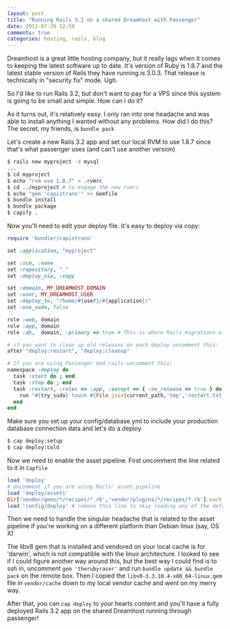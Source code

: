 ```yaml
---
layout: post
title: "Running Rails 3.2 on a shared Dreamhost with Passenger"
date: 2012-07-20 12:59
comments: true
categories: hosting, rails, blog
---
```


Dreamhost is a great little hosting company, but it really lags when it comes to keeping the latest software up to date. It's version of Ruby is 1.8.7 and the latest stable version of Rails they have running is 3.0.3.  That release is technically in "security fix" mode.  Ugh.

So I'd like to run Rails 3.2, but don't want to pay for a VPS since this system is going to be small and simple.  How can I do it?

As it turns out, it's relatively easy.  I only ran into one headache and was able to install anything I wanted without any problems.  How did I do this?  The secret, my friends, is <code>bundle pack</code>

Let's create a new Rails 3.2 app and set our local RVM to use 1.8.7 since that's what passenger uses (and can't use another version)

``` bash Terminal
$ rails new myproject -d mysql
...
$ cd myproject
$ echo "rvm use 1.8.7" > .rvmrc
$ cd ../myproject # to engage the new rvmrc
$ echo "gem 'capistrano'" >> Gemfile
$ bundle install
$ bundle package
$ capify .
```

Now you'll need to edit your deploy file.  It's easy to deploy via copy:

``` ruby Gemfile
require 'bundler/capistrano'

set :application, "myproject"

set :scm, :none
set :repository, "."
set :deploy_via, :copy

set :domain, MY_DREAMHOST_DOMAIN
set :user, MY_DREAMHOST_USER
set :deploy_to, "/home/#{user}/#{application}/"
set :use_sudo, false

role :web, domain
role :app, domain
role :db,  domain, :primary => true # This is where Rails migrations will run

# if you want to clean up old releases on each deploy uncomment this:
after "deploy:restart", "deploy:cleanup"

# If you are using Passenger mod_rails uncomment this:
namespace :deploy do
  task :start do ; end
  task :stop do ; end
  task :restart, :roles => :app, :except => { :no_release => true } do
    run "#{try_sudo} touch #{File.join(current_path,'tmp','restart.txt')}"
  end
end
```

Make sure you set up your config/database.yml to include your production database connection data and let's do a deploy

``` bash Terminal
$ cap deploy:setup
$ cap deploy:cold
```

Now we need to enable the asset pipeline.  First uncomment the line related to it in <code>Capfile</code>

``` ruby Capfile
load 'deploy'
# Uncomment if you are using Rails' asset pipeline
load 'deploy/assets'
Dir['vendor/gems/*/recipes/*.rb','vendor/plugins/*/recipes/*.rb'].each { |plugin| load(plugin) }
load 'config/deploy' # remove this line to skip loading any of the default tasks
```

Then we need to handle the singular headache that is related to the asset pipeline if you're working on a different platform than Debian linux (say, OS X)

The libv8 gem that is installed and vendored on your local cache is for 'darwin', which is not compatible with the linux architecture.  I looked to see if I could figure another way around this, but the best way I could find is to ssh in, uncomment <code>gem 'therubyracer'</code> and run <code>bundle update && bundle pack</code> on the remote box.  Then I copied the <code>libv8-3.3.10.4-x86_64-linux.gem</code> file in <code>vendor/cache</code> down to my local vendor cache and went on my merry way.

After that, you can <code>cap deploy</code> to your hearts content and you'll have a fully deployed Rails 3.2 app on the shared Dreamhost running through passenger!